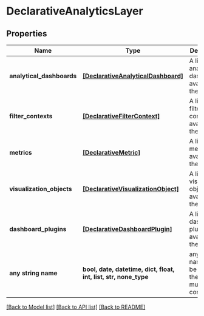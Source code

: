 # DeclarativeAnalyticsLayer


## Properties
Name | Type | Description | Notes
------------ | ------------- | ------------- | -------------
**analytical_dashboards** | [**[DeclarativeAnalyticalDashboard]**](DeclarativeAnalyticalDashboard.md) | A list of analytical dashboards available in the model. | [optional] 
**filter_contexts** | [**[DeclarativeFilterContext]**](DeclarativeFilterContext.md) | A list of filter contexts available in the model. | [optional] 
**metrics** | [**[DeclarativeMetric]**](DeclarativeMetric.md) | A list of metrics available in the model. | [optional] 
**visualization_objects** | [**[DeclarativeVisualizationObject]**](DeclarativeVisualizationObject.md) | A list of visualization objects available in the model. | [optional] 
**dashboard_plugins** | [**[DeclarativeDashboardPlugin]**](DeclarativeDashboardPlugin.md) | A list of dashboard plugins available in the model. | [optional] 
**any string name** | **bool, date, datetime, dict, float, int, list, str, none_type** | any string name can be used but the value must be the correct type | [optional]

[[Back to Model list]](../README.md#documentation-for-models) [[Back to API list]](../README.md#documentation-for-api-endpoints) [[Back to README]](../README.md)


